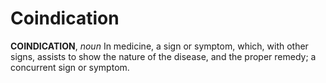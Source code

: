 # Coindication

**COINDICATION**, _noun_ In medicine, a sign or symptom, which, with other signs, assists to show the nature of the disease, and the proper remedy; a concurrent sign or symptom.